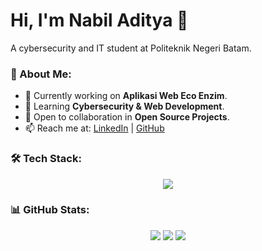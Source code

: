 # Hi, I'm Nabil Aditya 👋  
A cybersecurity and IT student at Politeknik Negeri Batam.

### 🚀 About Me:
- 🔭 Currently working on **Aplikasi Web Eco Enzim**.
- 🌱 Learning **Cybersecurity & Web Development**.
- 👯 Open to collaboration in **Open Source Projects**.
- 📫 Reach me at: [LinkedIn](https://linkedin.com/in/nabil) | [GitHub](https://github.com/Nabil-Aditya)

### 🛠️ Tech Stack:
<p align="center">
<img src="https://skillicons.dev/icons?i=php,laravel,mysql,html,css,bootstrap,js,java,c++,git,github" />
</p>

### 📊 GitHub Stats:
<p align="center">
<img src="https://github-readme-stats.vercel.app/api?username=Nabil-Aditya&show_icons=true&theme=dark">
<img src="https://github-readme-streak-stats.herokuapp.com/?user=Nabil-Aditya&theme=dark">
<img src="https://github-readme-stats.vercel.app/api/top-langs/?username=Nabil-Aditya&layout=compact&theme=dark">
</p>
